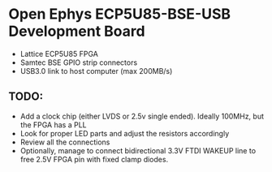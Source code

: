 # Open Ephys ECP5U85-BSE-USB Development Board

- Lattice ECP5U85 FPGA
- Samtec BSE GPIO strip connectors
- USB3.0 link to host computer (max 200MB/s)

## TODO:
- Add a clock chip (either LVDS or 2.5v single ended). Ideally 100MHz, but the FPGA has a PLL
- Look for proper LED parts and adjust the resistors accordingly
- Review all the connections
- Optionally, manage to connect bidirectional 3.3V FTDI WAKEUP line to free 2.5V FPGA pin with fixed clamp diodes.